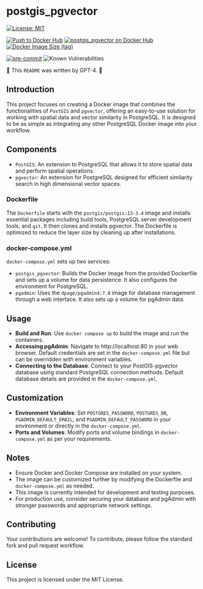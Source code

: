 # postgis_pgvector

[![License: MIT](https://img.shields.io/badge/License-MIT-yellow.svg)](https://opensource.org/licenses/MIT)

[![Push to Docker Hub](https://github.com/joshuasundance-swca/postgis_pgvector/actions/workflows/docker-hub.yml/badge.svg)](https://github.com/joshuasundance-swca/postgis_pgvector/actions/workflows/docker-hub.yml)
[![postgis_pgvector on Docker Hub](https://img.shields.io/docker/v/joshuasundance/postgis_pgvector?label=postgis_pgvector&logo=docker)](https://hub.docker.com/r/joshuasundance/postgis_pgvector)
[![Docker Image Size (tag)](https://img.shields.io/docker/image-size/joshuasundance/postgis_pgvector/latest)](https://hub.docker.com/r/joshuasundance/postgis_pgvector)

[![pre-commit](https://img.shields.io/badge/pre--commit-enabled-brightgreen?logo=pre-commit&logoColor=white)](https://github.com/pre-commit/pre-commit)
![Known Vulnerabilities](https://snyk.io/test/github/joshuasundance-swca/postgis_pgvector/badge.svg)


🤖 This `README` was written by GPT-4. 🤖

## Introduction
This project focuses on creating a Docker image that combines the functionalities of `PostGIS` and `pgvector`, offering an easy-to-use solution for working with spatial data and vector similarity in PostgreSQL. It is designed to be as simple as integrating any other PostgreSQL Docker image into your workflow.

## Components
- `PostGIS`: An extension to PostgreSQL that allows it to store spatial data and perform spatial operations.
- `pgvector`: An extension for PostgreSQL designed for efficient similarity search in high dimensional vector spaces.


### Dockerfile
The `Dockerfile` starts with the `postgis/postgis:13-3.4` image and installs essential packages including build tools, PostgreSQL server development tools, and `git`. It then clones and installs pgvector. The Dockerfile is optimized to reduce the layer size by cleaning up after installations.

### docker-compose.yml
`docker-compose.yml` sets up two services:

- `postgis_pgvector`: Builds the Docker image from the provided Dockerfile and sets up a volume for data persistence. It also configures the environment for PostgreSQL.
- `pgadmin`: Uses the `dpage/pgadmin4:7.8` image for database management through a web interface. It also sets up a volume for pgAdmin data.

## Usage
- **Build and Run**: Use `docker compose up` to build the image and run the containers.
- **Accessing pgAdmin**: Navigate to http://localhost:80 in your web browser. Default credentials are set in the `docker-compose.yml` file but can be overridden with environment variables.
- **Connecting to the Database**: Connect to your PostGIS-pgvector database using standard PostgreSQL connection methods. Default database details are provided in the `docker-compose.yml`.

## Customization
- **Environment Variables**: Set `POSTGRES_PASSWORD`, `POSTGRES_DB`, `PGADMIN_DEFAULT_EMAIL`, and `PGADMIN_DEFAULT_PASSWORD` in your environment or directly in the `docker-compose.yml`.
- **Ports and Volumes**: Modify ports and volume bindings in `docker-compose.yml` as per your requirements.

## Notes
- Ensure Docker and Docker Compose are installed on your system.
- The image can be customized further by modifying the Dockerfile and `docker-compose.yml` as needed.
- This image is currently intended for development and testing purposes.
- For production use, consider securing your database and pgAdmin with stronger passwords and appropriate network settings.

## Contributing
Your contributions are welcome! To contribute, please follow the standard fork and pull request workflow.

## License
This project is licensed under the MIT License.

